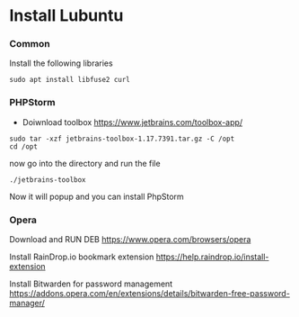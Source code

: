 # Install Lubuntu

### Common
Install the following libraries
```angular2html
sudo apt install libfuse2 curl
```

### PHPStorm
- Doiwnload toolbox
  https://www.jetbrains.com/toolbox-app/
```angular2html
sudo tar -xzf jetbrains-toolbox-1.17.7391.tar.gz -C /opt
cd /opt
```
now go into the directory and run the file
```angular2html
./jetbrains-toolbox
```
Now it will popup and you can install PhpStorm


### Opera
Download and RUN DEB
https://www.opera.com/browsers/opera

Install RainDrop.io bookmark extension https://help.raindrop.io/install-extension

Install Bitwarden for password management https://addons.opera.com/en/extensions/details/bitwarden-free-password-manager/


